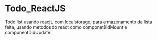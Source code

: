 # Todo_ReactJS
Todo list usando reacjs, com localstorage, para armazenamento da lista feita, usando metodos do react como componetDidMount e componentDidUpdate
